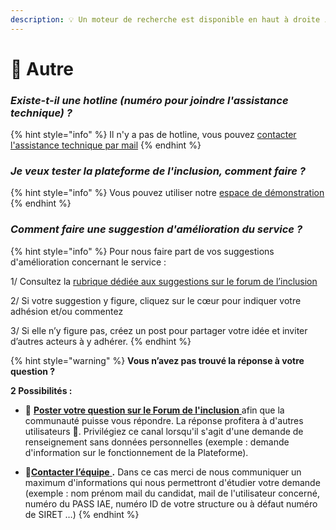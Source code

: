 ```yaml
---
description: 💡 Un moteur de recherche est disponible en haut à droite ↗↗↗
---
```


# 🎈 Autre

### _Existe-t-il une hotline (numéro pour joindre l'assistance technique) ?_

{% hint style="info" %}
Il n'y a pas de hotline, vous pouvez [contacter l'assistance technique par mail](https://assistance.inclusion.beta.gouv.fr)
{% endhint %}

### _Je veux tester la plateforme de l'inclusion, comment faire ?_

{% hint style="info" %}
Vous pouvez utiliser notre [espace de démonstration](https://demo.inclusion.beta.gouv.fr)
{% endhint %}

### _Comment faire une suggestion d'amélioration du service ?_

{% hint style="info" %}
Pour nous faire part de vos suggestions d'amélioration concernant le service :&#x20;

1/ Consultez la [rubrique dédiée aux suggestions sur le forum de l’inclusion](https://forum.inclusion.beta.gouv.fr/c/Plateforme-de-linclusion/idees-devolution/13)&#x20;

2/ Si votre suggestion y figure, cliquez sur le cœur pour indiquer votre adhésion et/ou commentez&#x20;

3/ Si elle n’y figure pas, créez un post pour partager votre idée et inviter d’autres acteurs à y adhérer.
{% endhint %}

{% hint style="warning" %}
**Vous n’avez pas trouvé la réponse à votre question ?**

**2 Possibilités :**

* 💬 [**Poster votre question sur le Forum de l'inclusion** ](https://forum.inclusion.beta.gouv.fr)afin que la communauté puisse vous répondre. La réponse profitera à d'autres utilisateurs 🤝. Privilégiez ce canal lorsqu'il s'agit d'une demande de renseignement sans données personnelles (exemple : demande d'information sur le fonctionnement de la Plateforme).



* 📝[**Contacter l’équipe** ](https://assistance.inclusion.beta.gouv.fr)**.** Dans ce cas merci de nous communiquer un maximum d'informations qui nous permettront d'étudier votre demande (exemple : nom prénom mail du candidat, mail de l'utilisateur concerné, numéro du PASS IAE, numéro ID de votre structure ou à défaut numéro de SIRET …)
{% endhint %}
